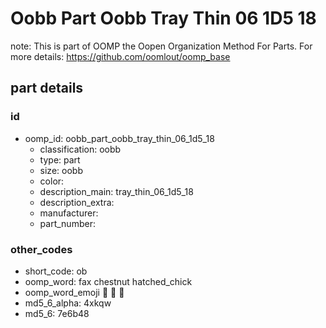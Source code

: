 # Oobb Part Oobb Tray Thin 06 1D5 18  

note: This is part of OOMP the Oopen Organization Method For Parts. For more details: https://github.com/oomlout/oomp_base

##  part details





### id
* oomp_id: oobb_part_oobb_tray_thin_06_1d5_18
  * classification: oobb
  * type: part
  * size: oobb
  * color: 
  * description_main: tray_thin_06_1d5_18
  * description_extra: 
  * manufacturer: 
  * part_number: 

### other_codes
* short_code: ob
* oomp_word: fax chestnut hatched_chick
* oomp_word_emoji :fax: :chestnut: :hatched_chick:
* md5_6_alpha: 4xkqw
* md5_6: 7e6b48